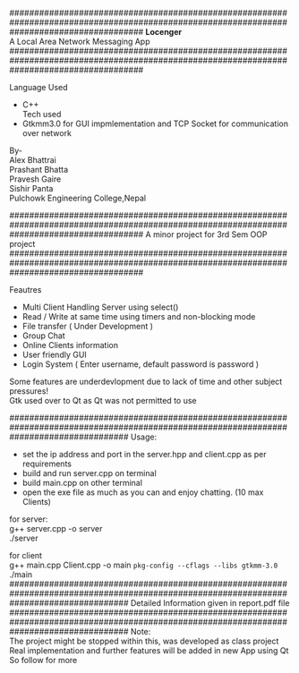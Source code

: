 ###########################################################################################################################################
                                                          <b>Locenger</b><br>
                                                    A Local Area Network Messaging App <br>
###########################################################################################################################################

Language Used<br>
* C++<br>
Tech used<br>
* Gtkmm3.0 for GUI impmlementation and TCP Socket for communication over network<br>

By-<br>
Alex Bhattrai<br>
Prashant Bhatta<br>
Pravesh Gaire<br>
Sishir Panta<br>
Pulchowk Engineering College,Nepal<br>


###########################################################################################################################################
                                                   A minor project for 3rd Sem OOP project <br>
###########################################################################################################################################

Feautres<br>
* Multi Client Handling Server using select()<br>
* Read / Write at same time using timers and non-blocking mode<br>
* File transfer ( Under Development ) <br>
* Group Chat<br>
* Online Clients information<br>
* User friendly GUI <br>
* Login System ( Enter username, default password is password ) <br>

Some features are underdevlopment due to lack of time and other subject pressures! <br>
Gtk used over to Qt as Qt was not permitted to use<br>


########################################################################################################################################
Usage:<br>
* set the ip address and port in the server.hpp and client.cpp as per requirements<br>
* build and run server.cpp on terminal <br>
* build main.cpp on other terminal<br>
* open the exe file as much as you can and enjoy chatting. (10 max Clients)<br>

for server:<br>
 g++ server.cpp -o server<br>
 ./server<br>
 
 for client<br>
 g++ main.cpp Client.cpp -o main `pkg-config --cflags --libs gtkmm-3.0`<br>
 ./main
########################################################################################################################################
Detailed Information given in report.pdf file
########################################################################################################################################
Note:<br>
The project might be stopped within this, was developed as class project<br>
Real implementation and further features will be added in new App using Qt<br> 
So follow for more <br>

